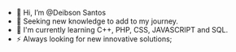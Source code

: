 - 👋 Hi, I’m @Deibson Santos
- 👀 Seeking new knowledge to add to my journey.
- 🌱 I'm currently learning C++, PHP, CSS, JAVASCRIPT and SQL.
- ⚡ Always looking for new innovative solutions;
